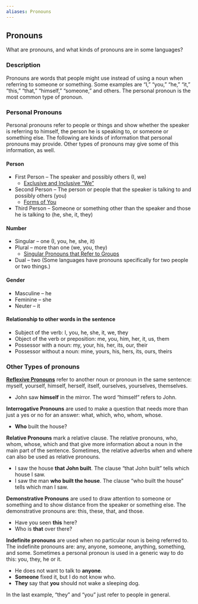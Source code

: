 ```yaml
---
aliases: Pronouns
---
```


## Pronouns

What are pronouns, and what kinds of pronouns are in some languages?

### Description

Pronouns are words that people might use instead of using a noun when referring to someone or something. Some examples are “I,” “you,” “he,” “it,” “this,” “that,” “himself,” “someone,” and others. The personal pronoun is the most common type of pronoun.

### Personal Pronouns

Personal pronouns refer to people or things and show whether the speaker is referring to himself, the person he is speaking to, or someone or something else. The following are kinds of information that personal pronouns may provide. Other types of pronouns may give some of this information, as well.

#### Person

* First Person – The speaker and possibly others (I, we)
    * [Exclusive and Inclusive “We”](figs-exclusive.md)
* Second Person – The person or people that the speaker is talking to and possibly others (you)
    * [Forms of You](figs-you.md)
* Third Person – Someone or something other than the speaker and those he is talking to (he, she, it, they)

#### Number

* Singular – one (I, you, he, she, it)
* Plural – more than one (we, you, they)
    * [Singular Pronouns that Refer to Groups](figs-youcrowd.md)
* Dual – two (Some languages have pronouns specifically for two people or two things.)

#### Gender

* Masculine – he
* Feminine – she
* Neuter – it

#### Relationship to other words in the sentence

* Subject of the verb: I, you, he, she, it, we, they
* Object of the verb or preposition: me, you, him, her, it, us, them
* Possessor with a noun: my, your, his, her, its, our, their
* Possessor without a noun: mine, yours, his, hers, its, ours, theirs

### Other Types of pronouns

**[Reflexive Pronouns](figs-rpronouns.md)** refer to another noun or pronoun in the same sentence: myself, yourself, himself, herself, itself, ourselves, yourselves, themselves.

* John saw **himself** in the mirror. The word “himself” refers to John.

**Interrogative Pronouns** are used to make a question that needs more than just a yes or no for an answer: what, which, who, whom, whose.

* **Who** built the house?

**Relative Pronouns** mark a relative clause. The relative pronouns, who, whom, whose, which and that give more information about a noun in the main part of the sentence. Sometimes, the relative adverbs when and where can also be used as relative pronouns.

* I saw the house **that John built**. The clause “that John built” tells which house I saw.
* I saw the man **who built the house**. The clause “who built the house” tells which man I saw.

**Demonstrative Pronouns** are used to draw attention to someone or something and to show distance from the speaker or something else. The demonstrative pronouns are: this, these, that, and those.

* Have you seen **this** here?
* Who is **that** over there?

**Indefinite pronouns** are used when no particular noun is being referred to. The indefinite pronouns are: any, anyone, someone, anything, something, and some. Sometimes a personal pronoun is used in a generic way to do this: you, they, he or it.

* He does not want to talk to **anyone**.
* **Someone** fixed it, but I do not know who.
* **They** say that **you** should not wake a sleeping dog.

In the last example, “they” and “you” just refer to people in general.
